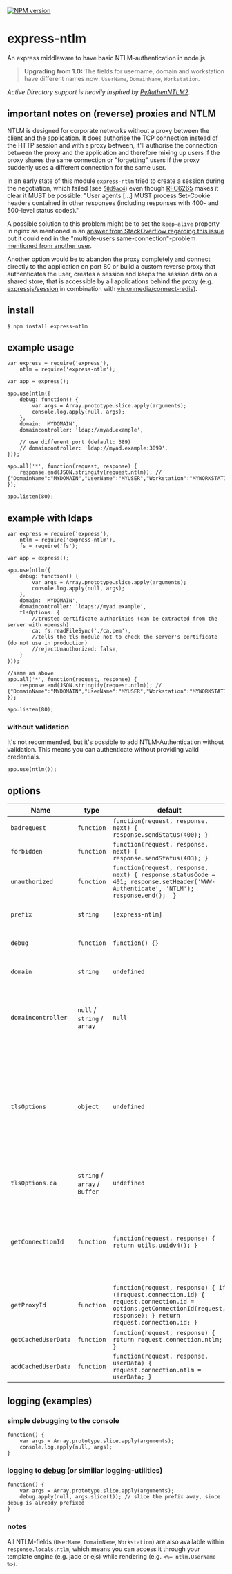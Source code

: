 [![NPM version](https://img.shields.io/npm/v/express-ntlm.svg?style=flat)](https://www.npmjs.com/package/express-ntlm)

# express-ntlm

An express middleware to have basic NTLM-authentication in node.js.

> **Upgrading from 1.0:** The fields for username, domain and workstation have different names now: `UserName`, `DomainName`, `Workstation`.

*Active Directory support is heavily inspired by [PyAuthenNTLM2](https://github.com/Legrandin/PyAuthenNTLM2/).*

## important notes on (reverse) proxies and NTLM

NTLM is designed for corporate networks without a proxy between the client and the application. It does authorise the TCP connection instead of the HTTP session and with a proxy between, it'll authorise the connection between the proxy and the application and therefore mixing up users if the proxy shares the same connection or "forgetting" users if the proxy suddenly uses a different connection for the same user.

In an early state of this module `express-ntlm` tried to create a session during the negotiation, which failed (see [`50d9ac4`](https://github.com/einfallstoll/express-ntlm/commit/50d9ac4a06552ab39d49eadf9efe68f02d122176)) even though [RFC6265](https://tools.ietf.org/html/rfc6265#section-3) makes it clear it MUST be possible: "User agents [...] MUST process Set-Cookie headers contained in other responses (including responses with 400- and 500-level status codes)."

A possible solution to this problem might be to set the `keep-alive` property in nginx as mentioned in an [answer from StackOverflow regarding this issue](http://stackoverflow.com/a/22918442/377369) but it could end in the "multiple-users same-connection"-problem [mentioned from another user](http://stackoverflow.com/a/22806907/377369).

Another option would be to abandon the proxy completely and connect directly to the application on port 80 or build a custom reverse proxy that authenticates the user, creates a session and keeps the session data on a shared store, that is accessible by all applications behind the proxy (e.g. [expressjs/session](https://github.com/expressjs/session) in combination with [visionmedia/connect-redis](http://github.com/visionmedia/connect-redis)).

## install

    $ npm install express-ntlm

## example usage

    var express = require('express'),
        ntlm = require('express-ntlm');

    var app = express();

    app.use(ntlm({
        debug: function() {
            var args = Array.prototype.slice.apply(arguments);
            console.log.apply(null, args);
        },
        domain: 'MYDOMAIN',
        domaincontroller: 'ldap://myad.example',

        // use different port (default: 389)
        // domaincontroller: 'ldap://myad.example:3899',
    }));

    app.all('*', function(request, response) {
        response.end(JSON.stringify(request.ntlm)); // {"DomainName":"MYDOMAIN","UserName":"MYUSER","Workstation":"MYWORKSTATION"}
    });

    app.listen(80);


## example with ldaps

    var express = require('express'),
        ntlm = require('express-ntlm'),
        fs = require('fs');

    var app = express();

    app.use(ntlm({
        debug: function() {
            var args = Array.prototype.slice.apply(arguments);
            console.log.apply(null, args);
        },
        domain: 'MYDOMAIN',
        domaincontroller: 'ldaps://myad.example',
        tlsOptions: {
            //trusted certificate authorities (can be extracted from the server with openssh)
            ca: fs.readFileSync('./ca.pem'),
            //tells the tls module not to check the server's certificate (do not use in production)
            //rejectUnauthorized: false,
        }
    }));

    //same as above
    app.all('*', function(request, response) {
        response.end(JSON.stringify(request.ntlm)); // {"DomainName":"MYDOMAIN","UserName":"MYUSER","Workstation":"MYWORKSTATION"}
    });

    app.listen(80);

### without validation

It's not recommended, but it's possible to add NTLM-Authentication without validation. This means you can authenticate without providing valid credentials.

    app.use(ntlm());

## options

| Name | type | default | description |
|------|------|---------|-------------|
| `badrequest` | `function` | `function(request, response, next) { response.sendStatus(400); }` | Function to handle HTTP 400 Bad Request. |
| `forbidden` | `function` | `function(request, response, next) { response.sendStatus(403); }` | Function to handle HTTP 403 Forbidden. |
| `unauthorized` | `function` | `function(request, response, next) { response.statusCode = 401; response.setHeader('WWW-Authenticate', 'NTLM'); response.end();  }` | Function to handle HTTP 401 Unauthorized. |
| `prefix` | `string` | `[express-ntlm]` | The prefix is the first argument passed to the `debug`-function. |
| `debug` | `function` | `function() {}` | Function to log the debug messages. See [logging](#logging) for more details. |
| `domain` | `string` | `undefined` | Default domain if the DomainName-field cannot be parsed. |
| `domaincontroller` | `null` / `string` / `array` | `null` | One or more domaincontroller(s) to handle the authentication. If `null` is specified the user is not validated. Active Directory is supported. |
| `tlsOptions` | `object` | `undefined` | An options object that will be passed to [tls.connect](https://nodejs.org/api/tls.html#tls_tls_connect_options_callback) and [tls.createSecureContext](https://nodejs.org/api/tls.html#tls_tls_createsecurecontext_options). __Only required when using ldaps and the server's certificate is signed by a certificate authority not in Node's default list of CAs.__ (or use [NODE_EXTRA_CA_CERTS](https://nodejs.org/api/cli.html#cli_node_extra_ca_certs_file) environment variable)|
| `tlsOptions.ca` | `string` /  `array` / `Buffer` | `undefined` | Override the trusted CA certificates provided by Node. Refer to [tls.createSecureContext](https://nodejs.org/api/tls.html#tls_tls_createsecurecontext_options) |
| `getConnectionId` | `function` | `function(request, response) { return utils.uuidv4(); }` | Function to generate custom connection IDs, based optionally on the request and response objects. Used by the default implementation of `getProxyId` to keep backwards compatibility. *deprecated* |
| `getProxyId` | `function` | `function(request, response) { if (!request.connection.id) { request.connection.id = options.getConnectionId(request, response); } return request.connection.id; }` | Function to generate custom proxy cache IDs, based optionally on the request and response objects. |
| `getCachedUserData` | `function` | `function(request, response) { return request.connection.ntlm; }` | Function to return the cached NTLM user data. |
| `addCachedUserData` | `function` | `function(request, response, userData) { request.connection.ntlm = userData; }` | Function to cache the NTLM user data. |

## logging (examples)
<a name="logging" />

### simple debugging to the console

    function() {
        var args = Array.prototype.slice.apply(arguments);
        console.log.apply(null, args);
    }

### logging to [debug](https://github.com/visionmedia/debug) (or similiar logging-utilities)

    function() {
        var args = Array.prototype.slice.apply(arguments);
        debug.apply(null, args.slice(1)); // slice the prefix away, since debug is already prefixed
    }

### notes

All NTLM-fields (`UserName`, `DomainName`, `Workstation`) are also available within `response.locals.ntlm`, which means you can access it through your template engine (e.g. jade or ejs) while rendering (e.g. `<%= ntlm.UserName %>`).
